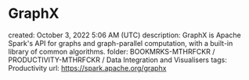 # GraphX

created: October 3, 2022 5:06 AM (UTC)
description: GraphX is Apache Spark's API for graphs and graph-parallel computation, with a built-in library of common algorithms.
folder: BOOKMRKS-MTHRFCKR / PRODUCTIVITY-MTHRFCKR / Data Integration and Visualisers
tags: Productivity
url: https://spark.apache.org/graphx